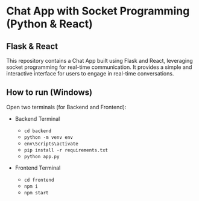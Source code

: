 # Chat App with Socket Programming (Python & React)

## Flask & React

This repository contains a Chat App built using Flask and React, leveraging socket programming for real-time communication. It provides a simple and interactive interface for users to engage in real-time conversations.

## How to run (Windows)

Open two terminals (for Backend and Frontend):

- Backend Terminal
    - `cd backend`
    - `python -m venv env`
    - `env\Scripts\activate`
    - `pip install -r requirements.txt`
    - `python app.py`

- Frontend Terminal
    - `cd frontend`
    - `npm i`
    - `npm start`